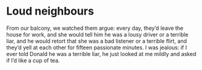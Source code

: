 Loud neighbours
===============From our balcony, we watched them argue: every day, they’d leave the house for work, and she would tell him he was a lousy driver or a terrible liar, and he would retort that she was a bad listener or a terrible flirt, and they’d yell at each other for fifteen passionate minutes. I was jealous: if I ever told Donald he was a terrible liar, he just looked at me mildly and asked if I’d like a cup of tea.